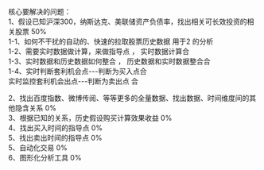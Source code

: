 核心要解决的问题：<br>
1、假设已知沪深300，纳斯达克、美联储资产负债率，找出相关可长效投资的相关股票  50%<br>
  1-1、如何不干扰的自动的、快速的拉取股票历史数据 用于2 的分析<br>
  1-2、需要实时数据做计算，来做指导点 ， 实时数据计算合<br> 
  1-3、实时数据和历史数据如何整合    ，   历史数据和实时数据整合合<br> 
  1-4、实时判断套利机会点---判断为买入点合<br> 
       实时监控套利机会出点---判断为卖出点    合<br> 
  
  
2、找出百度指数、微博传阅、等等更多的全量数据、找出数据、时间维度间的其他隐含关系 0%<br>
3、根据已知的关系，历史假设购买计算效果收益 0%<br>
4、找出买入时间的指导点 0%<br>
5、找出卖出时间的指导点 0%<br>
5、自动化交易 0%<br>
6、图形化分析工具 0%<br>
